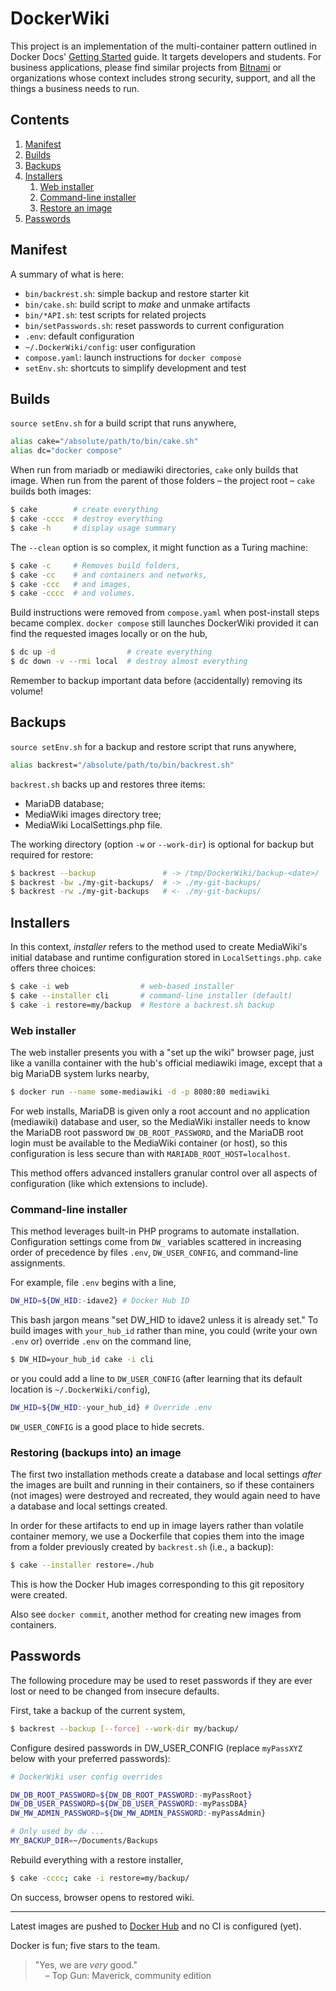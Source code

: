 [comment]: # (Also see:)
[comment]: # (https://stackoverflow.com/a/20885980)
[comment]: # (https://stackoverflow.com/a/33433098)

# DockerWiki

This project is an implementation of the multi-container pattern outlined
in Docker Docs'
[Getting Started](https://docs.docker.com/get-started/07_multi_container/)
guide.
It targets developers and students.
For business applications, please find similar projects from
[Bitnami](https://hub.docker.com/r/bitnami/mediawiki) or organizations
whose context includes strong security, support, and all the things a
business needs to run.

## Contents
1. [Manifest](#manifest)
2. [Builds](#builds)
3. [Backups](#backups)
4. [Installers](#installers)
   1. [Web installer](#inWeb)
   2. [Command-line installer](#inCli)
   3. [Restore an image](#inRestore)
5. [Passwords](#passwords)

## Manifest <a name="manifest"></a>

A summary of what is here:

- `bin/backrest.sh`: simple backup and restore starter kit
- `bin/cake.sh`: build script to *make* and unmake artifacts
- `bin/*API.sh`: test scripts for related projects
- `bin/setPasswords.sh`: reset passwords to current configuration
- `.env`: default configuration
- `~/.DockerWiki/config`: user configuration
- `compose.yaml`: launch instructions for `docker compose`
- `setEnv.sh`: shortcuts to simplify development and test

## Builds

`source setEnv.sh` for a build script that runs anywhere,
```bash
alias cake="/absolute/path/to/bin/cake.sh"
alias dc="docker compose"
```
When run from mariadb or mediawiki directories, `cake` only builds that image.
When run from the parent of those folders &ndash; the project root &ndash;
`cake` builds both images:
```bash
$ cake        # create everything
$ cake -cccc  # destroy everything
$ cake -h     # display usage summary
```
The `--clean` option is so complex, it might function as a Turing machine:
```bash
$ cake -c     # Removes build folders,
$ cake -cc    # and containers and networks,
$ cake -ccc   # and images,
$ cake -cccc  # and volumes.
```
Build instructions were removed from `compose.yaml` when post-install steps
became complex. `docker compose` still launches DockerWiki provided it can
find the requested images locally or on the hub,
```bash
$ dc up -d                # create everything
$ dc down -v --rmi local  # destroy almost everything
```
Remember to backup important data before (accidentally) removing its volume!

## Backups

`source setEnv.sh` for a backup and restore script that runs anywhere,
```bash
alias backrest="/absolute/path/to/bin/backrest.sh"
```
`backrest.sh` backs up and restores three items:
- MariaDB database;
- MediaWiki images directory tree;
- MediaWiki LocalSettings.php file.

The working directory (option `-w` or `--work-dir`) is
optional for backup but required for restore:
```bash
$ backrest --backup               # -> /tmp/DockerWiki/backup-<date>/
$ backrest -bw ./my-git-backups/  # -> ./my-git-backups/
$ backrest -rw ./my-git-backups   # <- ./my-git-backups/
```

## Installers

In this context, *installer* refers to the method used to create MediaWiki's
initial database and runtime configuration stored in `LocalSettings.php`.
`cake` offers three choices:
```bash
$ cake -i web                # web-based installer
$ cake --installer cli       # command-line installer (default)
$ cake -i restore=my/backup  # Restore a backrest.sh backup
```

 ### Web installer <a id="inWeb" name="inWeb"></a>

The web installer presents you with a "set up the wiki" browser page,
just like a vanilla container with the hub's official mediawiki image,
except that a big MariaDB system lurks nearby,
```bash
$ docker run --name some-mediawiki -d -p 8080:80 mediawiki
```
For web installs, MariaDB is given only a root account and no application
(mediawiki) database and user, so the MediaWiki installer needs to know
the MariaDB root password `DW_DB_ROOT_PASSWORD`, and the MariaDB root login
must be available to the MediaWiki container (or host), so this configuration
is less secure than with `MARIADB_ROOT_HOST=localhost`.

This method offers advanced installers granular control over all aspects
of configuration (like which extensions to include).

### Command-line installer <a id="inCli" name="inCli"></a>

This method leverages built-in PHP programs to automate installation.
Configuration settings come from `DW_` variables scattered in increasing
order of precedence by files `.env`, `DW_USER_CONFIG`, and command-line
assignments.

For example, file `.env` begins with a line,

```bash
DW_HID=${DW_HID:-idave2} # Docker Hub ID
```

This bash jargon means "set DW_HID to idave2 unless it is already set."
To build images with `your_hub_id` rather than mine, you could (write your
own `.env` or) override `.env` on the command line,

```bash
$ DW_HID=your_hub_id cake -i cli
```

or you could add a line to `DW_USER_CONFIG` (after learning that its
default location is `~/.DockerWiki/config`),

```bash
DW_HID=${DW_HID:-your_hub_id} # Override .env
```

`DW_USER_CONFIG` is a good place to hide secrets.

### Restoring (backups into) an image <a id="inRestore" name="inRestore"></a>

The first two installation methods create a database and local settings *after* the
images are built and running in their containers, so if these containers
(not images) were destroyed and recreated, they would again need to have
a database and local settings created.

In order for these artifacts to end up in image layers rather than volatile
container memory, we use a Dockerfile that copies them into the image from
a folder previously created by `backrest.sh` (i.e., a backup):
```bash
$ cake --installer restore=./hub
```
This is how the Docker Hub images corresponding to this git repository
were created.

Also see `docker commit`, another method for creating new images from
containers.

## Passwords

The following procedure may be used to reset passwords if they are ever
lost or need to be changed from insecure defaults.

First, take a backup of the current system,

```bash
$ backrest --backup [--force] --work-dir my/backup/
```

Configure desired passwords in DW_USER_CONFIG (replace `myPassXYZ` below
with your preferred passwords):

```bash
# DockerWiki user config overrides

DW_DB_ROOT_PASSWORD=${DW_DB_ROOT_PASSWORD:-myPassRoot}
DW_DB_USER_PASSWORD=${DW_DB_USER_PASSWORD:-myPassDBA}
DW_MW_ADMIN_PASSWORD=${DW_MW_ADMIN_PASSWORD:-myPassAdmin}

# Only used by dw ...
MY_BACKUP_DIR=~/Documents/Backups
```

Rebuild everything with a restore installer,

```bash
$ cake -cccc; cake -i restore=my/backup/
```

On success, browser opens to restored wiki.

---

Latest images are pushed to [Docker Hub](https://hub.docker.com/u/idave2) and no CI is configured (yet).

Docker is fun; five stars to the team.

> "Yes, we are *very* good."<br/>
> &nbsp;&nbsp;&nbsp; – Top Gun: Maverick, community edition

